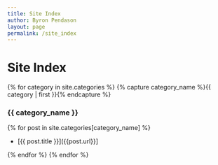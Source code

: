 ```yaml
---
title: Site Index
author: Byron Pendason
layout: page
permalink: /site_index
---
```


# Site Index
{% for category in site.categories %}
{% capture category_name %}{{ category | first }}{% endcapture %}
### {{ category_name }}

{% for post in site.categories[category_name] %}

- [{{ post.title }}]({{post.url}}]

{% endfor %}
{% endfor %}

